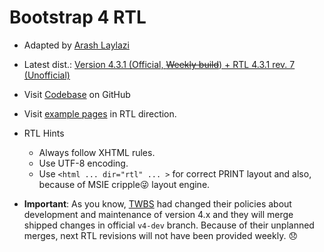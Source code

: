 # Bootstrap 4 RTL

- Adapted by [Arash Laylazi](https://github.com/PerseusTheGreat)
- Latest dist.: [Version 4.3.1 (Official, ~~Weekly build~~) + RTL 4.3.1 rev. 7 (Unofficial)](http://example.bootstrapper.ir/archive/bootstrap-4.3.1-plus-rtl-rev.7-dist.zip)
- Visit [Codebase](https://github.com/PerseusTheGreat/bootstrap-4-rtl) on GitHub
- Visit [example pages](http://example.bootstrapper.ir/) in RTL direction.
- RTL Hints
  - Always follow XHTML rules.
  - Use UTF-8 encoding.
  - Use `<html ... dir="rtl" ... >` for correct PRINT layout and also, because of MSIE cripple😜 layout engine.

- **Important**:
As you know, [TWBS](https://github.com/twbs/bootstrap) had changed their policies about development and maintenance of version 4.x and they will merge shipped changes in official `v4-dev` branch. Because of their unplanned merges, next RTL revisions will not have been provided weekly. 😞
